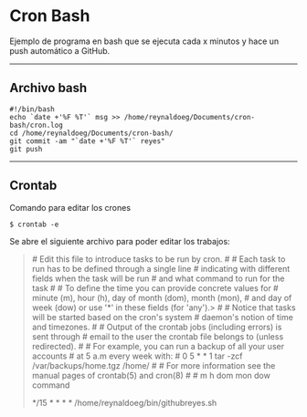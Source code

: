 # Cron Bash

Ejemplo de programa en bash que se ejecuta cada x minutos y hace un push automático a GitHub.

----------

## Archivo bash


```
#!/bin/bash
echo `date +'%F %T'` msg >> /home/reynaldoeg/Documents/cron-bash/cron.log
cd /home/reynaldoeg/Documents/cron-bash/
git commit -am "`date +'%F %T'` reyes"
git push
```


----------


## Crontab

Comando para editar los crones
```
$ crontab -e
```
Se abre el siguiente archivo para poder editar los trabajos:

> \# Edit this file to introduce tasks to be run by cron.
> \# 
> \# Each task to run has to be defined through a single line
> \# indicating with different fields when the task will be run
> \# and what command to run for the task
> \# 
> \# To define the time you can provide concrete values for
> \# minute (m), hour (h), day of month (dom), month (mon),
> \# and day of week (dow) or use '*' in these fields (for 'any').> \# 
> \# Notice that tasks will be started based on the cron's system
> \# daemon's notion of time and timezones.
> \# 
> \# Output of the crontab jobs (including errors) is sent through
> \# email to the user the crontab file belongs to (unless redirected).
> \# 
> \# For example, you can run a backup of all your user accounts
> \# at 5 a.m every week with:
> \# 0 5 * * 1 tar -zcf /var/backups/home.tgz /home/
> \# 
> \# For more information see the manual pages of crontab(5) and cron(8)
> \# 
> \# m h  dom mon dow   command
> 
> \*/15 * * * * /home/reynaldoeg/bin/githubreyes.sh 
